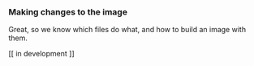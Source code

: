 ### Making changes to the image

Great, so we know which files do what, and how to build an image with them. 

[[ in development ]]